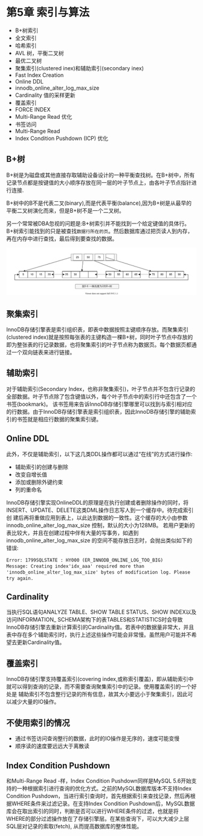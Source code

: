 # 第5章 索引与算法

- B+树索引
- 全文索引
- 哈希索引
- AVL 树，平衡二叉树
- 最优二叉树
- 聚集索引(clustered inex)和辅助索引(secondary inex)
- Fast Index Creation
- Online DDL
- innodb_online_alter_log_max_size
- Cardinality 值的采样更新
- 覆盖索引
- FORCE INDEX
- Multi-Range Read 优化
- 书签访问
- Multi-Range Read
- Index Condition Pushdown (ICP) 优化

## B+树

B+树是为磁盘或其他直接存取辅助设备设计的一种平衡查找树。在B+树中，所有记录节点都是按键值的大小顺序存放在同一层的叶子节点上，由各叶子节点指针进行连接.

B+树中的B不是代表二叉(binary),而是代表平衡(balance),因为B+树是从最早的平衡二叉树演化而来，但是B+树不是一个二叉树。

另一个常常被DBA忽视的问题是:B+树索引并不能找到一个给定键值的具体行。B+树索引能找到的只是被查找`数据行所在的页`。然后数据库通过把页读人到内存，再在内存中进行查找，最后得到要查找的数据。

![mysql-innodb-chapter-05-06.drawio.svg](./images/mysql-innodb-chapter-05-06.drawio.svg)

## 聚集索引

InnoDB存储引擎表是索引组织表，即表中数据按照主键顺序存放。而聚集索引(clustered index)就是按照每张表的主键构造一棵B+树，同时叶子节点中存放的即为整张表的行记录数据，也将聚集索引的叶子节点称为数据页。每个数据页都通过一个双向链表来进行链接。

## 辅助索引

对于辅助索引(Secondary Index，也称非聚集索引)，叶子节点并不包含行记录的全部数据。叶子节点除了包含键值以外，每个叶子节点中的索引行中还包含了一个书签(bookmark)。 该书签用来告诉InnoDB存储引擎哪里可以找到与索引相对应的行数据。由于InnoDB存储引擎表是索引组织表，因此InnoDB存储引擎的辅助索引的书签就是相应行数据的聚集索引键。


## Online DDL

此外，不仅是辅助索引，以下这几类DDL操作都可以通过“在线”的方式进行操作:
- 辅助索引的创建与删除
- 改变自增长值
- 添加或删除外键约束
- 列的重命名

InnoDB存储引擎实现OnlineDDL的原理是在执行创建或者删除操作的同时，将INSERT、UPDATE、DELETE这类DML操作日志写人到一个缓存中。待完成索引创
建后再将重做应用到表上，以此达到数据的一致性。这个缓存的大小由参数innodb_online_alter_log_max_size 控制，默认的大小为128MB。
若用户更新的表比较大，并且在创建过程中伴有大量的写事务，如遇到 innodb_online_alter_log_max_size 的空间不能存放日志时，会抛出类似如下的错误:

```log
Error: 1799SQLSTATE : HY000 (ER_INNODB_ONLINE_LOG_TOO_BIG)
Message: Creating index'idx_aaa' required more than 'innodb_online_alter_log_max_size' bytes of modification log. Please try again.
```

## Cardinality

当执行SQL语句ANALYZE TABLE、SHOW TABLE STATUS、SHOW INDEX以及访问INFORMATION_ SCHEMA架构下的表TABLES和STATISTICS时会导致
InnoDB存储引擎去重新计算索引的Cardinality值。若表中的数据量非常大，并且表中存在多个辅助索引时，执行上述这些操作可能会非常慢。虽然用户可能并不希望去更新Cardinality值。

## 覆盖索引

InnoDB存储引擎支持覆盖索引(covering index,或称索引覆盖)，即从辅助索引中
就可以得到查询的记录，而不需要查询聚集索引中的记录。使用覆盖索引的一个好处是
辅助索引不包含整行记录的所有信息，故其大小要远小于聚集索引，因此可以减少大量的IO操作。

## 不使用索引的情况

- 通过书签访问查询整行的数据，此时的IO操作是无序的，速度可能变慢
- 顺序读的速度要远远大于离散读

## Index Condition Pushdown

和Multi-Range Read -样，Index Condition Pushdown同样是MySQL 5.6开始支持的一种根据索引进行查询的优化方式。之前的MySQL数据库版本不支持Index Condition Pushdown，当进行索引查询时，首先根据索引来查找记录，然后再根据WHERE条件来过滤记录。在支持Index Condition Pushdown后，MySQL数据库会在取出索引的同时，判断是否可以进行WHERE条件的过滤，也就是将WHERE的部分过滤操作放在了存储引擎层。在某些查询下，可以大大减少上层SQL层对记录的索取(fetch), 从而提高数据库的整体性能。